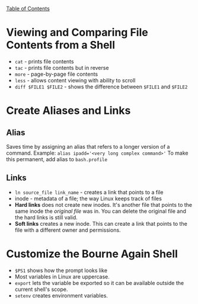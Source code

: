 [Table of Contents](RHCSA/00_RHCSA_Table_of_Contents.md)

# Viewing and Comparing File Contents from a Shell
* `cat` - prints file contents
* `tac` - prints file contents but in reverse
* `more` - page-by-page file contents
* `less` - allows content viewing with ability to scroll
* `diff $FILE1 $FILE2` - shows the difference between `$FILE1` and `$FILE2`

# Create Aliases and Links
## Alias
Saves time by assigning an alias that refers to a longer version of a command.
Example: `alias ipadd='<very long complex command>'`
To make this permanent, add alias to `bash.profile`
## Links
* `ln source_file link_name` - creates a link that points to a file
* inode - metadata of a file; the way Linux keeps track of files
* **Hard links** does not create new inodes. It's another file that points to the same inode the *original file* was in. You can delete the original file and the hard links is still valid.
* **Soft links** creates a new inode. This can create a link that points to the file with a different owner and permissions.

# Customize the Bourne Again Shell
* `$PS1` shows how the prompt looks like
* Most variables in Linux are uppercase.
* `export` lets the variable be exported so it can be available outside the current shell's scope.
* `setenv` creates environment variables.
